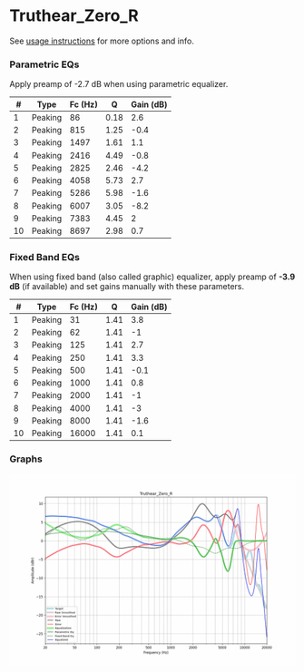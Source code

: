 # Truthear_Zero_R
See [usage instructions](https://github.com/jaakkopasanen/AutoEq#usage) for more options and info.

### Parametric EQs
Apply preamp of -2.7 dB when using parametric equalizer.

|   # | Type    |   Fc (Hz) |    Q |   Gain (dB) |
|-----|---------|-----------|------|-------------|
|   1 | Peaking |        86 | 0.18 |         2.6 |
|   2 | Peaking |       815 | 1.25 |        -0.4 |
|   3 | Peaking |      1497 | 1.61 |         1.1 |
|   4 | Peaking |      2416 | 4.49 |        -0.8 |
|   5 | Peaking |      2825 | 2.46 |        -4.2 |
|   6 | Peaking |      4058 | 5.73 |         2.7 |
|   7 | Peaking |      5286 | 5.98 |        -1.6 |
|   8 | Peaking |      6007 | 3.05 |        -8.2 |
|   9 | Peaking |      7383 | 4.45 |         2   |
|  10 | Peaking |      8697 | 2.98 |         0.7 |

### Fixed Band EQs
When using fixed band (also called graphic) equalizer, apply preamp of **-3.9 dB** (if available) and set gains manually with these parameters.

|   # | Type    |   Fc (Hz) |    Q |   Gain (dB) |
|-----|---------|-----------|------|-------------|
|   1 | Peaking |        31 | 1.41 |         3.8 |
|   2 | Peaking |        62 | 1.41 |        -1   |
|   3 | Peaking |       125 | 1.41 |         2.7 |
|   4 | Peaking |       250 | 1.41 |         3.3 |
|   5 | Peaking |       500 | 1.41 |        -0.1 |
|   6 | Peaking |      1000 | 1.41 |         0.8 |
|   7 | Peaking |      2000 | 1.41 |        -1   |
|   8 | Peaking |      4000 | 1.41 |        -3   |
|   9 | Peaking |      8000 | 1.41 |        -1.6 |
|  10 | Peaking |     16000 | 1.41 |         0.1 |

### Graphs
![](./Truthear_Zero_R.png)
